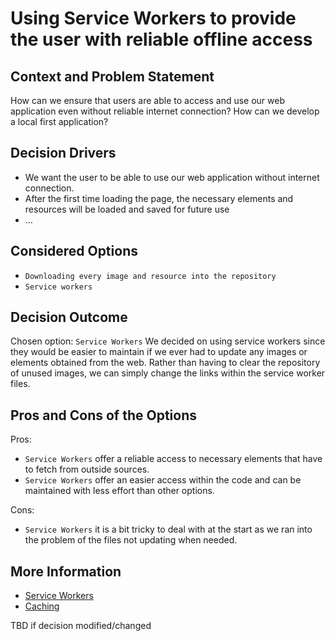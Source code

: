 # Using Service Workers to provide the user with reliable offline access

## Context and Problem Statement

How can we ensure that users are able to access and use our web application even without reliable internet connection? How can we develop a local first application?

<!-- This is an optional element. Feel free to remove. -->
## Decision Drivers

* We want the user to be able to use our web application without internet connection.
* After the first time loading the page, the necessary elements and resources will be loaded and saved for future use
* … <!-- numbers of drivers can vary -->

## Considered Options

* `Downloading every image and resource into the repository`
* `Service workers`

## Decision Outcome

Chosen option: `Service Workers` We decided on using service workers since they would be easier to maintain if we ever had to update any images or elements obtained from the web. Rather than having to clear the repository of unused images, we can simply change the links within the service worker files.

## Pros and Cons of the Options
Pros:
- `Service Workers` offer a reliable access to necessary elements that have to fetch from outside sources.
- `Service Workers` offer an easier access within the code and can be maintained with less effort than other options.

Cons:
- `Service Workers` it is a bit tricky to deal with at the start as we ran into the problem of the files not updating when needed.

## More Information
* [Service Workers](https://developer.mozilla.org/en-US/docs/Web/API/Service_Worker_API/Using_Service_Workers)
* [Caching](https://developer.chrome.com/docs/workbox/caching-strategies-overview/)

TBD if decision modified/changed
